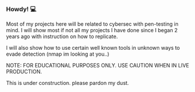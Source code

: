 ### Howdy! 💻
  Most of my projects here will be related to cybersec with pen-testing in mind. 
I will show most if not all my projects I have done since I began 2 years ago with instruction on how to replicate. 

I will also show how to use certain well known tools in unknown ways to evade detection (nmap im looking at you..)



NOTE: FOR EDUCATIONAL PURPOSES ONLY. USE CAUTION WHEN IN LIVE PRODUCTION. 










This is under construction. please pardon my dust.
